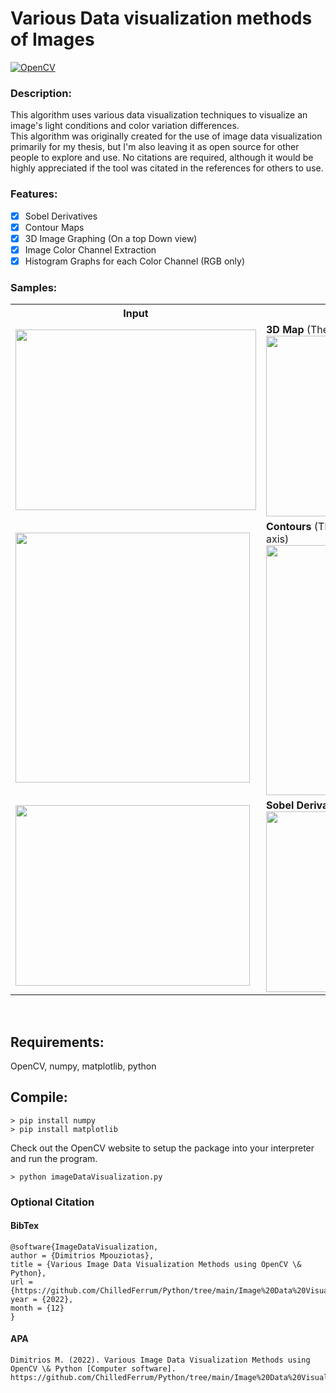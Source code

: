 # Various Data visualization methods of Images
[![OpenCV](https://img.shields.io/badge/opencv-%23white.svg?style=for-the-badge&logo=opencv&logoColor=white)](https://docs.opencv.org/4.x/d6/d00/tutorial_py_root.html) <br/>


### Description:
This algorithm uses various data visualization techniques to visualize an image's light conditions and color variation differences. <br/>
This algorithm was originally created for the use of image data visualization primarily for my thesis, but I'm also leaving it as open source for other people to explore and use. No citations are required, although it would be highly appreciated if the tool was citated in the references for others to use.

### Features:
 - [x] Sobel Derivatives
 - [x] Contour Maps
 - [x] 3D Image Graphing (On a top Down view)
 - [x] Image Color Channel Extraction
 - [x] Histogram Graphs for each Color Channel (RGB only)

### Samples:
<table>
<th>Input</th><th>Output</th>
<tr>
<td><img src="https://github.com/ChilledFerrum/Python/blob/49acd0aed8e7d6dace0ae3a1a959b0c7e68e8a78/Image%20Data%20Visualization/input/2015_02453.jpg" width="385" height="289"></td>
<td><strong>3D Map</strong> (The image output is tighter and clearer)<br/><img src="https://github.com/ChilledFerrum/Python/blob/49acd0aed8e7d6dace0ae3a1a959b0c7e68e8a78/Image%20Data%20Visualization/output/3D/3D_2015_02453.jpg" width="385" height="289"></td>
</tr>

<tr>
<td><img src="https://github.com/ChilledFerrum/Python/blob/6b59b4673d74c2562374d4e37c4975bed71c2570/Image%20Data%20Visualization/input/2015_05757.jpg" width="375" height="400"></td>
<td><strong>Contours</strong> (The real output does not contain the axis)<br/><img src="https://github.com/ChilledFerrum/Python/blob/6b59b4673d74c2562374d4e37c4975bed71c2570/Image%20Data%20Visualization/output/contours/Contour_2015_05757.jpg" width="375" height="400"></td>
</tr>

<tr>
<td><img src="https://github.com/ChilledFerrum/Python/blob/6b59b4673d74c2562374d4e37c4975bed71c2570/Image%20Data%20Visualization/input/IMG_4813.jpg" width="375" height="289"></td>
<td><strong>Sobel Derivatives</strong><br/><img src="https://github.com/ChilledFerrum/Python/blob/6b59b4673d74c2562374d4e37c4975bed71c2570/Image%20Data%20Visualization/output/sobel/Sobel_IMG_4813.jpg" width="375" height="289"></td>
</tr>
</table> <br/>

## Requirements:
OpenCV, numpy, matplotlib, python


## Compile:
```
> pip install numpy
> pip install matplotlib
```
Check out the OpenCV website to setup the package into your interpreter and run the program.
```
> python imageDataVisualization.py
```

### Optional Citation

#### BibTex
```
@software{ImageDataVisualization,
author = {Dimitrios Mpouziotas},
title = {Various Image Data Visualization Methods using OpenCV \& Python},
url = {https://github.com/ChilledFerrum/Python/tree/main/Image%20Data%20Visualization},
year = {2022},
month = {12}
}
```

#### APA
```
Dimitrios M. (2022). Various Image Data Visualization Methods using OpenCV \& Python [Computer software]. https://github.com/ChilledFerrum/Python/tree/main/Image%20Data%20Visualization
```
